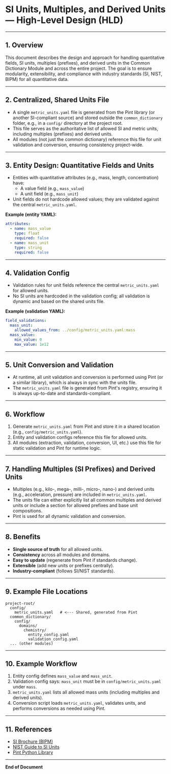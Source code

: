 # SI Units, Multiples, and Derived Units — High-Level Design (HLD)

---

## 1. Overview

This document describes the design and approach for handling quantitative fields, SI units, multiples (prefixes), and derived units in the Common Dictionary Module and across the entire project. The goal is to ensure modularity, extensibility, and compliance with industry standards (SI, NIST, BIPM) for all quantitative data.

---

## 2. Centralized, Shared Units File

- A single `metric_units.yaml` file is generated from the Pint library (or another SI-compliant source) and stored outside the `common_dictionary` folder, e.g., in a `config/` directory at the project root.
- This file serves as the authoritative list of allowed SI and metric units, including multiples (prefixes) and derived units.
- All modules (not just the common dictionary) reference this file for unit validation and conversion, ensuring consistency project-wide.

---

## 3. Entity Design: Quantitative Fields and Units

- Entities with quantitative attributes (e.g., mass, length, concentration) have:
  - A value field (e.g., `mass_value`)
  - A unit field (e.g., `mass_unit`)
- Unit fields do not hardcode allowed values; they are validated against the central `metric_units.yaml`.

**Example (entity YAML):**
```yaml
attributes:
  - name: mass_value
    type: float
    required: false
  - name: mass_unit
    type: string
    required: false
```

---

## 4. Validation Config

- Validation rules for unit fields reference the central `metric_units.yaml` for allowed units.
- No SI units are hardcoded in the validation config; all validation is dynamic and based on the shared units file.

**Example (validation YAML):**
```yaml
field_validations:
  mass_unit:
    allowed_values_from: ../config/metric_units.yaml:mass
  mass_value:
    min_value: 0
    max_value: 1e12
```

---

## 5. Unit Conversion and Validation

- At runtime, all unit validation and conversion is performed using Pint (or a similar library), which is always in sync with the units file.
- The `metric_units.yaml` file is generated from Pint's registry, ensuring it is always up-to-date and standards-compliant.

---

## 6. Workflow
1. Generate `metric_units.yaml` from Pint and store it in a shared location (e.g., `config/metric_units.yaml`).
2. Entity and validation configs reference this file for allowed units.
3. All modules (extraction, validation, conversion, UI, etc.) use this file for static validation and Pint for runtime logic.

---

## 7. Handling Multiples (SI Prefixes) and Derived Units

- Multiples (e.g., kilo-, mega-, milli-, micro-, nano-) and derived units (e.g., acceleration, pressure) are included in `metric_units.yaml`.
- The units file can either explicitly list all common multiples and derived units or include a section for allowed prefixes and base unit compositions.
- Pint is used for all dynamic validation and conversion.

---

## 8. Benefits
- **Single source of truth** for all allowed units.
- **Consistency** across all modules and domains.
- **Easy to update** (regenerate from Pint if standards change).
- **Extensible** (add new units or prefixes centrally).
- **Industry-compliant** (follows SI/NIST standards).

---

## 9. Example File Locations
```
project-root/
  config/
    metric_units.yaml   # <--- Shared, generated from Pint
  common_dictionary/
    config/
      domains/
        chemistry/
          entity_config.yaml
          validation_config.yaml
  ... (other modules)
```

---

## 10. Example Workflow
1. Entity config defines `mass_value` and `mass_unit`.
2. Validation config says: `mass_unit` must be in `config/metric_units.yaml` under `mass`.
3. `metric_units.yaml` lists all allowed mass units (including multiples and derived units).
4. Conversion script loads `metric_units.yaml`, validates units, and performs conversions as needed using Pint.

---

## 11. References
- [SI Brochure (BIPM)](https://www.bipm.org/en/publications/si-brochure)
- [NIST Guide to SI Units](https://physics.nist.gov/cuu/Units/)
- [Pint Python Library](https://pint.readthedocs.io/en/stable/)

---

**End of Document** 